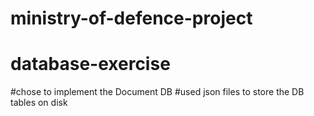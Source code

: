 # ministry-of-defence-project
# database-exercise

#chose to implement the Document DB
#used json files to store the DB tables on disk


